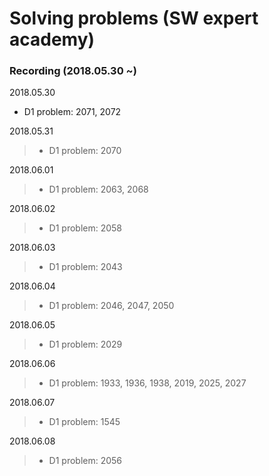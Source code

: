 # Solving problems (SW expert academy)

### Recording (2018.05.30 ~)

2018.05.30
- D1 problem: 2071, 2072

2018.05.31
>- D1 problem: 2070

2018.06.01
>- D1 problem: 2063, 2068 

2018.06.02
>- D1 problem: 2058 

2018.06.03
>- D1 problem: 2043 

2018.06.04
>- D1 problem: 2046, 2047, 2050

2018.06.05
>- D1 problem: 2029 

2018.06.06
>- D1 problem: 1933, 1936, 1938, 2019, 2025, 2027 

2018.06.07
>- D1 problem: 1545 

2018.06.08
>- D1 problem: 2056 
